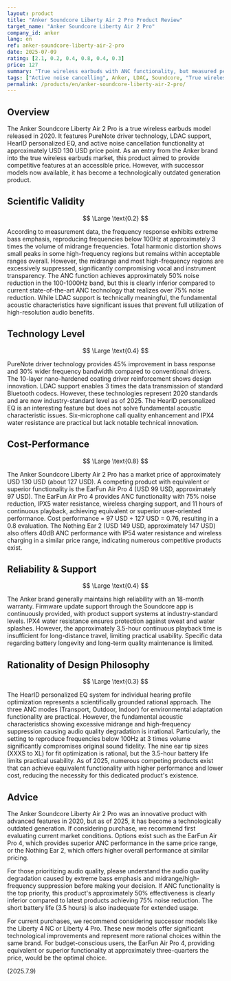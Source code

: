 ```yaml
---
layout: product
title: "Anker Soundcore Liberty Air 2 Pro Product Review"
target_name: "Anker Soundcore Liberty Air 2 Pro"
company_id: anker
lang: en
ref: anker-soundcore-liberty-air-2-pro
date: 2025-07-09
rating: [2.1, 0.2, 0.4, 0.8, 0.4, 0.3]
price: 127
summary: "True wireless earbuds with ANC functionality, but measured performance is mediocre with limited technological advantages. Cost-performance ratio is acceptable given competing options in the same price range."
tags: ["Active noise cancelling", Anker, LDAC, Soundcore, "True wireless earbuds"]
permalink: /products/en/anker-soundcore-liberty-air-2-pro/
---
```


## Overview

The Anker Soundcore Liberty Air 2 Pro is a true wireless earbuds model released in 2020. It features PureNote driver technology, LDAC support, HearID personalized EQ, and active noise cancellation functionality at approximately USD 130 USD price point. As an entry from the Anker brand into the true wireless earbuds market, this product aimed to provide competitive features at an accessible price. However, with successor models now available, it has become a technologically outdated generation product.

## Scientific Validity

$$ \Large \text{0.2} $$

According to measurement data, the frequency response exhibits extreme bass emphasis, reproducing frequencies below 100Hz at approximately 3 times the volume of midrange frequencies. Total harmonic distortion shows small peaks in some high-frequency regions but remains within acceptable ranges overall. However, the midrange and most high-frequency regions are excessively suppressed, significantly compromising vocal and instrument transparency. The ANC function achieves approximately 50% noise reduction in the 100-1000Hz band, but this is clearly inferior compared to current state-of-the-art ANC technology that realizes over 75% noise reduction. While LDAC support is technically meaningful, the fundamental acoustic characteristics have significant issues that prevent full utilization of high-resolution audio benefits.

## Technology Level

$$ \Large \text{0.4} $$

PureNote driver technology provides 45% improvement in bass response and 30% wider frequency bandwidth compared to conventional drivers. The 10-layer nano-hardened coating driver reinforcement shows design innovation. LDAC support enables 3 times the data transmission of standard Bluetooth codecs. However, these technologies represent 2020 standards and are now industry-standard level as of 2025. The HearID personalized EQ is an interesting feature but does not solve fundamental acoustic characteristic issues. Six-microphone call quality enhancement and IPX4 water resistance are practical but lack notable technical innovation.

## Cost-Performance

$$ \Large \text{0.8} $$

The Anker Soundcore Liberty Air 2 Pro has a market price of approximately USD 130 USD (about 127 USD). A competing product with equivalent or superior functionality is the EarFun Air Pro 4 (USD 99 USD, approximately 97 USD). The EarFun Air Pro 4 provides ANC functionality with 75% noise reduction, IPX5 water resistance, wireless charging support, and 11 hours of continuous playback, achieving equivalent or superior user-oriented performance. Cost performance = 97 USD ÷ 127 USD = 0.76, resulting in a 0.8 evaluation. The Nothing Ear 2 (USD 149 USD, approximately 147 USD) also offers 40dB ANC performance with IP54 water resistance and wireless charging in a similar price range, indicating numerous competitive products exist.

## Reliability & Support

$$ \Large \text{0.4} $$

The Anker brand generally maintains high reliability with an 18-month warranty. Firmware update support through the Soundcore app is continuously provided, with product support systems at industry-standard levels. IPX4 water resistance ensures protection against sweat and water splashes. However, the approximately 3.5-hour continuous playback time is insufficient for long-distance travel, limiting practical usability. Specific data regarding battery longevity and long-term quality maintenance is limited.

## Rationality of Design Philosophy

$$ \Large \text{0.3} $$

The HearID personalized EQ system for individual hearing profile optimization represents a scientifically grounded rational approach. The three ANC modes (Transport, Outdoor, Indoor) for environmental adaptation functionality are practical. However, the fundamental acoustic characteristics showing excessive midrange and high-frequency suppression causing audio quality degradation is irrational. Particularly, the setting to reproduce frequencies below 100Hz at 3 times volume significantly compromises original sound fidelity. The nine ear tip sizes (XXXS to XL) for fit optimization is rational, but the 3.5-hour battery life limits practical usability. As of 2025, numerous competing products exist that can achieve equivalent functionality with higher performance and lower cost, reducing the necessity for this dedicated product's existence.

## Advice

The Anker Soundcore Liberty Air 2 Pro was an innovative product with advanced features in 2020, but as of 2025, it has become a technologically outdated generation. If considering purchase, we recommend first evaluating current market conditions. Options exist such as the EarFun Air Pro 4, which provides superior ANC performance in the same price range, or the Nothing Ear 2, which offers higher overall performance at similar pricing.

For those prioritizing audio quality, please understand the audio quality degradation caused by extreme bass emphasis and midrange/high-frequency suppression before making your decision. If ANC functionality is the top priority, this product's approximately 50% effectiveness is clearly inferior compared to latest products achieving 75% noise reduction. The short battery life (3.5 hours) is also inadequate for extended usage.

For current purchases, we recommend considering successor models like the Liberty 4 NC or Liberty 4 Pro. These new models offer significant technological improvements and represent more rational choices within the same brand. For budget-conscious users, the EarFun Air Pro 4, providing equivalent or superior functionality at approximately three-quarters the price, would be the optimal choice.

(2025.7.9)